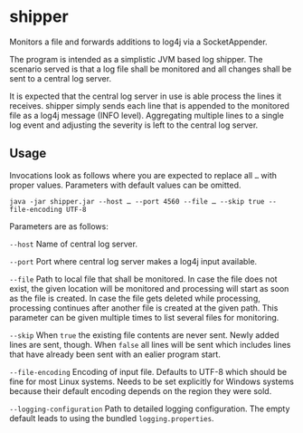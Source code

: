 shipper
=======

Monitors a file and forwards additions to log4j via a SocketAppender.

The program is intended as a simplistic JVM based log shipper. The scenario served is that a log file shall be monitored and all changes shall be sent to a central log server.

It is expected that the central log server in use is able process the lines it receives. shipper simply sends each line that is appended to the monitored file as a log4j message (INFO level). Aggregating multiple lines to a single log event and adjusting the severity is left to the central log server.

Usage
-----

Invocations look as follows where you are expected to replace all `…` with proper values. Parameters with default values can be omitted.
```
java -jar shipper.jar --host … --port 4560 --file … --skip true --file-encoding UTF-8
```

Parameters are as follows:

`--host` Name of central log server.

`--port` Port where central log server makes a log4j input available.

`--file` Path to local file that shall be monitored. In case the file does not exist, the given location will be monitored and processing will start as soon as the file is created. In case the file gets deleted while processing, processing continues after another file is created at the given path. This parameter can be given multiple times to list several files for monitoring.

`--skip` When `true` the existing file contents are never sent. Newly added lines are sent, though. When `false` all lines will be sent which includes lines that have already been sent with an ealier program start.

`--file-encoding` Encoding of input file. Defaults to UTF-8 which should be fine for most Linux systems. Needs to be set explicitly for Windows systems because their default encoding depends on the region they were sold.

`--logging-configuration` Path to detailed logging configuration. The empty default leads to using the bundled `logging.properties`.